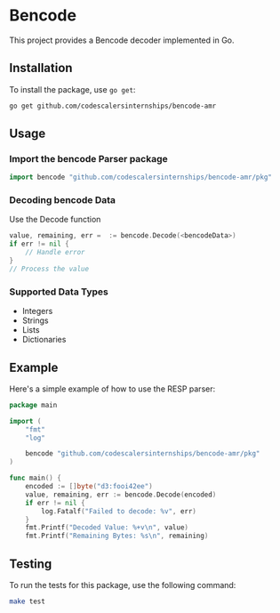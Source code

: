 # Bencode

This project provides a Bencode decoder implemented in Go.

## Installation
To install the package, use `go get`:

```bash
go get github.com/codescalersinternships/bencode-amr

```

## Usage

### Import the bencode Parser package

```go
import bencode "github.com/codescalersinternships/bencode-amr/pkg"
```

### Decoding bencode Data
Use the Decode function
```go
value, remaining, err =  := bencode.Decode(<bencodeData>)
if err != nil {
    // Handle error
}
// Process the value

```
### Supported Data Types

- Integers
- Strings
- Lists
- Dictionaries

## Example 
Here's a simple example of how to use the RESP parser:
``` go
package main

import (
	"fmt"
	"log"

	bencode "github.com/codescalersinternships/bencode-amr/pkg"
)

func main() {
	encoded := []byte("d3:fooi42ee")
	value, remaining, err := bencode.Decode(encoded)
	if err != nil {
		log.Fatalf("Failed to decode: %v", err)
	}
	fmt.Printf("Decoded Value: %+v\n", value)
	fmt.Printf("Remaining Bytes: %s\n", remaining)

```

## Testing
To run the tests for this package, use the following command:

```bash
make test
```
